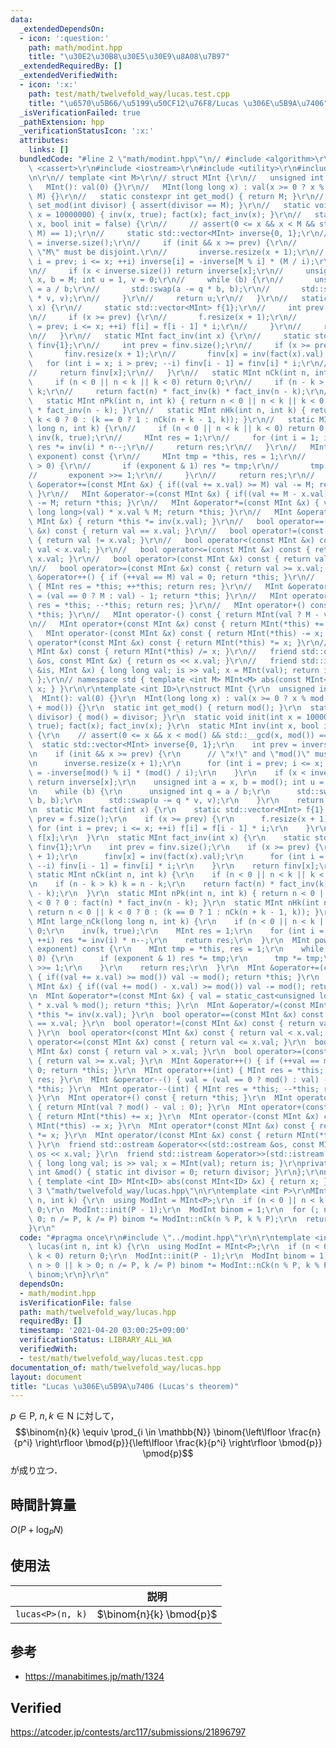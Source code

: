 ```yaml
---
data:
  _extendedDependsOn:
  - icon: ':question:'
    path: math/modint.hpp
    title: "\u30E2\u30B8\u30E5\u30E9\u8A08\u7B97"
  _extendedRequiredBy: []
  _extendedVerifiedWith:
  - icon: ':x:'
    path: test/math/twelvefold_way/lucas.test.cpp
    title: "\u6570\u5B66/\u5199\u50CF12\u76F8/Lucas \u306E\u5B9A\u7406"
  _isVerificationFailed: true
  _pathExtension: hpp
  _verificationStatusIcon: ':x:'
  attributes:
    links: []
  bundledCode: "#line 2 \"math/modint.hpp\"\n// #include <algorithm>\r\n// #include\
    \ <cassert>\r\n#include <iostream>\r\n#include <utility>\r\n#include <vector>\r\
    \n\r\n// template <int M>\r\n// struct MInt {\r\n//   unsigned int val;\r\n//\
    \   MInt(): val(0) {}\r\n//   MInt(long long x) : val(x >= 0 ? x % M : x % M +\
    \ M) {}\r\n//   static constexpr int get_mod() { return M; }\r\n//   static void\
    \ set_mod(int divisor) { assert(divisor == M); }\r\n//   static void init(int\
    \ x = 10000000) { inv(x, true); fact(x); fact_inv(x); }\r\n//   static MInt inv(int\
    \ x, bool init = false) {\r\n//     // assert(0 <= x && x < M && std::__gcd(x,\
    \ M) == 1);\r\n//     static std::vector<MInt> inverse{0, 1};\r\n//     int prev\
    \ = inverse.size();\r\n//     if (init && x >= prev) {\r\n//       // \"x!\" and\
    \ \"M\" must be disjoint.\r\n//       inverse.resize(x + 1);\r\n//       for (int\
    \ i = prev; i <= x; ++i) inverse[i] = -inverse[M % i] * (M / i);\r\n//     }\r\
    \n//     if (x < inverse.size()) return inverse[x];\r\n//     unsigned int a =\
    \ x, b = M; int u = 1, v = 0;\r\n//     while (b) {\r\n//       unsigned int q\
    \ = a / b;\r\n//       std::swap(a -= q * b, b);\r\n//       std::swap(u -= q\
    \ * v, v);\r\n//     }\r\n//     return u;\r\n//   }\r\n//   static MInt fact(int\
    \ x) {\r\n//     static std::vector<MInt> f{1};\r\n//     int prev = f.size();\r\
    \n//     if (x >= prev) {\r\n//       f.resize(x + 1);\r\n//       for (int i\
    \ = prev; i <= x; ++i) f[i] = f[i - 1] * i;\r\n//     }\r\n//     return f[x];\r\
    \n//   }\r\n//   static MInt fact_inv(int x) {\r\n//     static std::vector<MInt>\
    \ finv{1};\r\n//     int prev = finv.size();\r\n//     if (x >= prev) {\r\n//\
    \       finv.resize(x + 1);\r\n//       finv[x] = inv(fact(x).val);\r\n//    \
    \   for (int i = x; i > prev; --i) finv[i - 1] = finv[i] * i;\r\n//     }\r\n\
    //     return finv[x];\r\n//   }\r\n//   static MInt nCk(int n, int k) {\r\n//\
    \     if (n < 0 || n < k || k < 0) return 0;\r\n//     if (n - k > k) k = n -\
    \ k;\r\n//     return fact(n) * fact_inv(k) * fact_inv(n - k);\r\n//   }\r\n//\
    \   static MInt nPk(int n, int k) { return n < 0 || n < k || k < 0 ? 0 : fact(n)\
    \ * fact_inv(n - k); }\r\n//   static MInt nHk(int n, int k) { return n < 0 ||\
    \ k < 0 ? 0 : (k == 0 ? 1 : nCk(n + k - 1, k)); }\r\n//   static MInt large_nCk(long\
    \ long n, int k) {\r\n//     if (n < 0 || n < k || k < 0) return 0;\r\n//    \
    \ inv(k, true);\r\n//     MInt res = 1;\r\n//     for (int i = 1; i <= k; ++i)\
    \ res *= inv(i) * n--;\r\n//     return res;\r\n//   }\r\n//   MInt pow(long long\
    \ exponent) const {\r\n//     MInt tmp = *this, res = 1;\r\n//     while (exponent\
    \ > 0) {\r\n//       if (exponent & 1) res *= tmp;\r\n//       tmp *= tmp;\r\n\
    //       exponent >>= 1;\r\n//     }\r\n//     return res;\r\n//   }\r\n//   MInt\
    \ &operator+=(const MInt &x) { if((val += x.val) >= M) val -= M; return *this;\
    \ }\r\n//   MInt &operator-=(const MInt &x) { if((val += M - x.val) >= M) val\
    \ -= M; return *this; }\r\n//   MInt &operator*=(const MInt &x) { val = static_cast<unsigned\
    \ long long>(val) * x.val % M; return *this; }\r\n//   MInt &operator/=(const\
    \ MInt &x) { return *this *= inv(x.val); }\r\n//   bool operator==(const MInt\
    \ &x) const { return val == x.val; }\r\n//   bool operator!=(const MInt &x) const\
    \ { return val != x.val; }\r\n//   bool operator<(const MInt &x) const { return\
    \ val < x.val; }\r\n//   bool operator<=(const MInt &x) const { return val <=\
    \ x.val; }\r\n//   bool operator>(const MInt &x) const { return val > x.val; }\r\
    \n//   bool operator>=(const MInt &x) const { return val >= x.val; }\r\n//   MInt\
    \ &operator++() { if (++val == M) val = 0; return *this; }\r\n//   MInt operator++(int)\
    \ { MInt res = *this; ++*this; return res; }\r\n//   MInt &operator--() { val\
    \ = (val == 0 ? M : val) - 1; return *this; }\r\n//   MInt operator--(int) { MInt\
    \ res = *this; --*this; return res; }\r\n//   MInt operator+() const { return\
    \ *this; }\r\n//   MInt operator-() const { return MInt(val ? M - val : 0); }\r\
    \n//   MInt operator+(const MInt &x) const { return MInt(*this) += x; }\r\n//\
    \   MInt operator-(const MInt &x) const { return MInt(*this) -= x; }\r\n//   MInt\
    \ operator*(const MInt &x) const { return MInt(*this) *= x; }\r\n//   MInt operator/(const\
    \ MInt &x) const { return MInt(*this) /= x; }\r\n//   friend std::ostream &operator<<(std::ostream\
    \ &os, const MInt &x) { return os << x.val; }\r\n//   friend std::istream &operator>>(std::istream\
    \ &is, MInt &x) { long long val; is >> val; x = MInt(val); return is; }\r\n//\
    \ };\r\n// namespace std { template <int M> MInt<M> abs(const MInt<M> &x) { return\
    \ x; } }\r\n\r\ntemplate <int ID>\r\nstruct MInt {\r\n  unsigned int val;\r\n\
    \  MInt(): val(0) {}\r\n  MInt(long long x) : val(x >= 0 ? x % mod() : x % mod()\
    \ + mod()) {}\r\n  static int get_mod() { return mod(); }\r\n  static void set_mod(int\
    \ divisor) { mod() = divisor; }\r\n  static void init(int x = 10000000) { inv(x,\
    \ true); fact(x); fact_inv(x); }\r\n  static MInt inv(int x, bool init = false)\
    \ {\r\n    // assert(0 <= x && x < mod() && std::__gcd(x, mod()) == 1);\r\n  \
    \  static std::vector<MInt> inverse{0, 1};\r\n    int prev = inverse.size();\r\
    \n    if (init && x >= prev) {\r\n      // \"x!\" and \"mod()\" must be disjoint.\r\
    \n      inverse.resize(x + 1);\r\n      for (int i = prev; i <= x; ++i) inverse[i]\
    \ = -inverse[mod() % i] * (mod() / i);\r\n    }\r\n    if (x < inverse.size())\
    \ return inverse[x];\r\n    unsigned int a = x, b = mod(); int u = 1, v = 0;\r\
    \n    while (b) {\r\n      unsigned int q = a / b;\r\n      std::swap(a -= q *\
    \ b, b);\r\n      std::swap(u -= q * v, v);\r\n    }\r\n    return u;\r\n  }\r\
    \n  static MInt fact(int x) {\r\n    static std::vector<MInt> f{1};\r\n    int\
    \ prev = f.size();\r\n    if (x >= prev) {\r\n      f.resize(x + 1);\r\n     \
    \ for (int i = prev; i <= x; ++i) f[i] = f[i - 1] * i;\r\n    }\r\n    return\
    \ f[x];\r\n  }\r\n  static MInt fact_inv(int x) {\r\n    static std::vector<MInt>\
    \ finv{1};\r\n    int prev = finv.size();\r\n    if (x >= prev) {\r\n      finv.resize(x\
    \ + 1);\r\n      finv[x] = inv(fact(x).val);\r\n      for (int i = x; i > prev;\
    \ --i) finv[i - 1] = finv[i] * i;\r\n    }\r\n    return finv[x];\r\n  }\r\n \
    \ static MInt nCk(int n, int k) {\r\n    if (n < 0 || n < k || k < 0) return 0;\r\
    \n    if (n - k > k) k = n - k;\r\n    return fact(n) * fact_inv(k) * fact_inv(n\
    \ - k);\r\n  }\r\n  static MInt nPk(int n, int k) { return n < 0 || n < k || k\
    \ < 0 ? 0 : fact(n) * fact_inv(n - k); }\r\n  static MInt nHk(int n, int k) {\
    \ return n < 0 || k < 0 ? 0 : (k == 0 ? 1 : nCk(n + k - 1, k)); }\r\n  static\
    \ MInt large_nCk(long long n, int k) {\r\n    if (n < 0 || n < k || k < 0) return\
    \ 0;\r\n    inv(k, true);\r\n    MInt res = 1;\r\n    for (int i = 1; i <= k;\
    \ ++i) res *= inv(i) * n--;\r\n    return res;\r\n  }\r\n  MInt pow(long long\
    \ exponent) const {\r\n    MInt tmp = *this, res = 1;\r\n    while (exponent >\
    \ 0) {\r\n      if (exponent & 1) res *= tmp;\r\n      tmp *= tmp;\r\n      exponent\
    \ >>= 1;\r\n    }\r\n    return res;\r\n  }\r\n  MInt &operator+=(const MInt &x)\
    \ { if((val += x.val) >= mod()) val -= mod(); return *this; }\r\n  MInt &operator-=(const\
    \ MInt &x) { if((val += mod() - x.val) >= mod()) val -= mod(); return *this; }\r\
    \n  MInt &operator*=(const MInt &x) { val = static_cast<unsigned long long>(val)\
    \ * x.val % mod(); return *this; }\r\n  MInt &operator/=(const MInt &x) { return\
    \ *this *= inv(x.val); }\r\n  bool operator==(const MInt &x) const { return val\
    \ == x.val; }\r\n  bool operator!=(const MInt &x) const { return val != x.val;\
    \ }\r\n  bool operator<(const MInt &x) const { return val < x.val; }\r\n  bool\
    \ operator<=(const MInt &x) const { return val <= x.val; }\r\n  bool operator>(const\
    \ MInt &x) const { return val > x.val; }\r\n  bool operator>=(const MInt &x) const\
    \ { return val >= x.val; }\r\n  MInt &operator++() { if (++val == mod()) val =\
    \ 0; return *this; }\r\n  MInt operator++(int) { MInt res = *this; ++*this; return\
    \ res; }\r\n  MInt &operator--() { val = (val == 0 ? mod() : val) - 1; return\
    \ *this; }\r\n  MInt operator--(int) { MInt res = *this; --*this; return res;\
    \ }\r\n  MInt operator+() const { return *this; }\r\n  MInt operator-() const\
    \ { return MInt(val ? mod() - val : 0); }\r\n  MInt operator+(const MInt &x) const\
    \ { return MInt(*this) += x; }\r\n  MInt operator-(const MInt &x) const { return\
    \ MInt(*this) -= x; }\r\n  MInt operator*(const MInt &x) const { return MInt(*this)\
    \ *= x; }\r\n  MInt operator/(const MInt &x) const { return MInt(*this) /= x;\
    \ }\r\n  friend std::ostream &operator<<(std::ostream &os, const MInt &x) { return\
    \ os << x.val; }\r\n  friend std::istream &operator>>(std::istream &is, MInt &x)\
    \ { long long val; is >> val; x = MInt(val); return is; }\r\nprivate:\r\n  static\
    \ int &mod() { static int divisor = 0; return divisor; }\r\n};\r\nnamespace std\
    \ { template <int ID> MInt<ID> abs(const MInt<ID> &x) { return x; } }\r\n#line\
    \ 3 \"math/twelvefold_way/lucas.hpp\"\n\r\ntemplate <int P>\r\nMInt<P> lucas(int\
    \ n, int k) {\r\n  using ModInt = MInt<P>;\r\n  if (n < 0 || n < k || k < 0) return\
    \ 0;\r\n  ModInt::init(P - 1);\r\n  ModInt binom = 1;\r\n  for (; n > 0 || k >\
    \ 0; n /= P, k /= P) binom *= ModInt::nCk(n % P, k % P);\r\n  return binom;\r\n\
    }\r\n"
  code: "#pragma once\r\n#include \"../modint.hpp\"\r\n\r\ntemplate <int P>\r\nMInt<P>\
    \ lucas(int n, int k) {\r\n  using ModInt = MInt<P>;\r\n  if (n < 0 || n < k ||\
    \ k < 0) return 0;\r\n  ModInt::init(P - 1);\r\n  ModInt binom = 1;\r\n  for (;\
    \ n > 0 || k > 0; n /= P, k /= P) binom *= ModInt::nCk(n % P, k % P);\r\n  return\
    \ binom;\r\n}\r\n"
  dependsOn:
  - math/modint.hpp
  isVerificationFile: false
  path: math/twelvefold_way/lucas.hpp
  requiredBy: []
  timestamp: '2021-04-20 03:00:25+09:00'
  verificationStatus: LIBRARY_ALL_WA
  verifiedWith:
  - test/math/twelvefold_way/lucas.test.cpp
documentation_of: math/twelvefold_way/lucas.hpp
layout: document
title: "Lucas \u306E\u5B9A\u7406 (Lucas's theorem)"
---
```


$p \in \mathrm{P},\ n, k \in \mathrm{N}$ に対して，
$$\binom{n}{k} \equiv \prod_{i \in \mathbb{N}} \binom{\left\lfloor \frac{n}{p^i} \right\rfloor \bmod{p}}{\left\lfloor \frac{k}{p^i} \right\rfloor \bmod{p}} \pmod{p}$$
が成り立つ．


## 時間計算量

$O(P + \log_P{N})$


## 使用法

||説明|
|:--:|:--:|
|`lucas<P>(n, k)`|$\binom{n}{k} \bmod{p}$|


## 参考

- https://manabitimes.jp/math/1324


## Verified

https://atcoder.jp/contests/arc117/submissions/21896797
